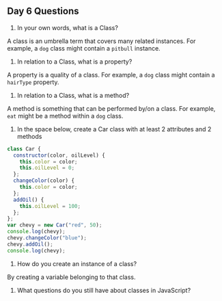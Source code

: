 ## Day 6 Questions

1. In your own words, what is a Class?

A class is an umbrella term that covers many related instances. For example, a `dog` class might contain a `pitbull` instance.

1. In relation to a Class, what is a property?

A property is a quality of a class. For example, a `dog` class might contain a `hairType` property.

1. In relation to a Class, what is a method?

A method is something that can be performed by/on a class. For example, `eat` might be a method within a `dog` class.

1. In the space below, create a Car class with at least 2 attributes and 2 methods

```JavaScript
class Car {
  constructor(color, oilLevel) {
    this.color = color;
    this.oilLevel = 0;
  };
  changeColor(color) {
    this.color = color;
  };
  addOil() {
    this.oilLevel = 100;
  };
};
var chevy = new Car("red", 50);
console.log(chevy);
chevy.changeColor("blue");
chevy.addOil();
console.log(chevy);

```

1. How do you create an instance of a class?

By creating a variable belonging to that class.

1. What questions do you still have about classes in JavaScript?
